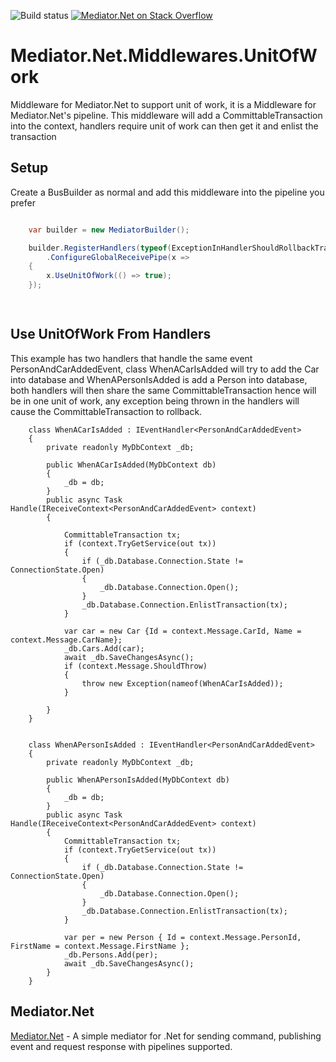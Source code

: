 ![Build status](https://ci.appveyor.com/api/projects/status/c3j3jfuvpe5cafrp?svg=true) [![Mediator.Net on Stack Overflow](https://img.shields.io/badge/stack%20overflow-Mediator.Net-yellowgreen.svg)](http://stackoverflow.com/questions/tagged/memdiator.net)

# Mediator.Net.Middlewares.UnitOfWork
Middleware for Mediator.Net to support unit of work, it is a Middleware for Mediator.Net's pipeline. 
This middleware will add a CommittableTransaction into the context, handlers require unit of work can then get it and enlist the transaction

## Setup
Create a BusBuilder as normal and add this middleware into the pipeline you prefer
```C#

	var builder = new MediatorBuilder();

    builder.RegisterHandlers(typeof(ExceptionInHandlerShouldRollbackTransaction).Assembly)
        .ConfigureGlobalReceivePipe(x =>
    {
        x.UseUnitOfWork(() => true);
    });

                   
```

## Use UnitOfWork From Handlers
This example has two handlers that handle the same event PersonAndCarAddedEvent, class WhenACarIsAdded will try to add the Car into database and WhenAPersonIsAdded is add a Person into database, both handlers will then share the same CommittableTransaction hence will be in one unit of work, any exception being thrown in the handlers will cause the CommittableTransaction to rollback.
```
	class WhenACarIsAdded : IEventHandler<PersonAndCarAddedEvent>
    {
        private readonly MyDbContext _db;

        public WhenACarIsAdded(MyDbContext db)
        {
            _db = db;
        }
        public async Task Handle(IReceiveContext<PersonAndCarAddedEvent> context)
        {

            CommittableTransaction tx;
            if (context.TryGetService(out tx))
            {
                if (_db.Database.Connection.State != ConnectionState.Open)
                {
                    _db.Database.Connection.Open();
                }
                _db.Database.Connection.EnlistTransaction(tx);
            }

            var car = new Car {Id = context.Message.CarId, Name = context.Message.CarName};
            _db.Cars.Add(car);
            await _db.SaveChangesAsync();
            if (context.Message.ShouldThrow)
            {
                throw new Exception(nameof(WhenACarIsAdded));
            }
            
        }
    }
	
	
	class WhenAPersonIsAdded : IEventHandler<PersonAndCarAddedEvent>
    {
        private readonly MyDbContext _db;

        public WhenAPersonIsAdded(MyDbContext db)
        {
            _db = db;
        }
        public async Task Handle(IReceiveContext<PersonAndCarAddedEvent> context)
        {
            CommittableTransaction tx;
            if (context.TryGetService(out tx))
            {
                if (_db.Database.Connection.State != ConnectionState.Open)
                {
                    _db.Database.Connection.Open();
                }
                _db.Database.Connection.EnlistTransaction(tx);
            }

            var per = new Person { Id = context.Message.PersonId, FirstName = context.Message.FirstName };
            _db.Persons.Add(per);
            await _db.SaveChangesAsync();
        }
    }

```

## Mediator.Net
[Mediator.Net](https://github.com/mayuanyang/Mediator.Net) - A simple mediator for .Net for sending command, publishing event and request response with pipelines supported.
